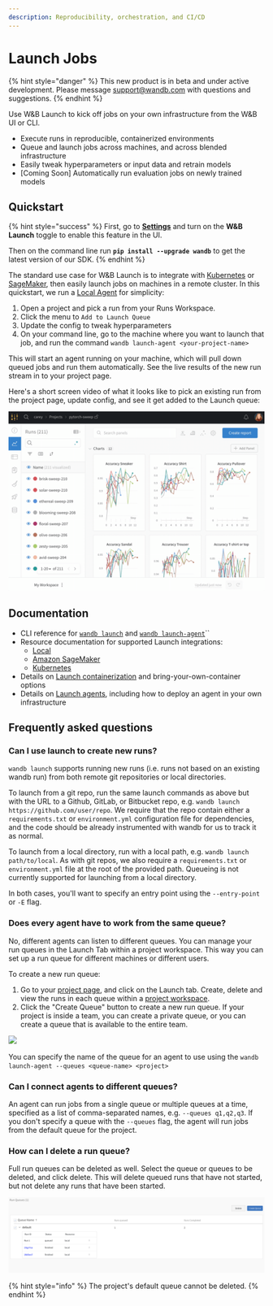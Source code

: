 ```yaml
---
description: Reproducibility, orchestration, and CI/CD
---
```


# Launch Jobs

{% hint style="danger" %}
This new product is in beta and under active development. Please message support@wandb.com with questions and suggestions.
{% endhint %}

Use W\&B Launch to kick off jobs on your own infrastructure from the W\&B UI or CLI.

* Execute runs in reproducible, containerized environments
* Queue and launch jobs across machines, and across blended infrastructure
* Easily tweak hyperparameters or input data and retrain models
* \[Coming Soon] Automatically run evaluation jobs on newly trained models

## Quickstart

{% hint style="success" %}
First, go to [**Settings**](https://wandb.ai/settings) and turn on the **W\&B Launch** toggle to enable this feature in the UI.

Then on the command line run **`pip install --upgrade wandb`** to get the latest version of our SDK.
{% endhint %}

The standard use case for W\&B Launch is to integrate with [Kubernetes](integrations/kubernetes.md) or [SageMaker](integrations/sagemaker.md), then easily launch jobs on machines in a remote cluster. In this quickstart, we run a [Local Agent](integrations/local.md) for simplicity:

1. Open a project and pick a run from your Runs Workspace.
2. Click the menu to `Add to Launch Queue`
3. Update the config to tweak hyperparameters
4. On your command line, go to the machine where you want to launch that job, and run the command `wandb launch-agent <your-project-name>`

This will start an agent running on your machine, which will pull down queued jobs and run them automatically. See the live results of the new run stream in to your project page.

Here's a short screen video of what it looks like to pick an existing run from the project page, update config, and see it get added to the Launch queue:

![](<../../.gitbook/assets/2022-06-10 09.25.31.gif>)

## Documentation

* CLI reference for [`wandb launch`](../../ref/cli/wandb-launch.md) and [`wandb launch-agent`](../../ref/cli/wandb-launch-agent.md)``
* Resource documentation for supported Launch integrations:
  * [Local](integrations/local.md)
  * [Amazon SageMaker](integrations/sagemaker.md)
  * [Kubernetes](integrations/kubernetes.md)
* Details on [Launch containerization](containers.md) and bring-your-own-container options
* Details on [Launch agents](agents.md), including how to deploy an agent in your own infrastructure

## Frequently asked questions

### Can I use launch to create new runs?

`wandb launch` supports running new runs (i.e. runs not based on an existing wandb run) from both remote git repositories or local directories.

To launch from a git repo, run the same launch commands as above but with the URL to a Github, GitLab, or Bitbucket repo, e.g. `wandb launch https://github.com/user/repo`. We require that the repo contain either a `requirements.txt` or `environment.yml` configuration file for dependencies, and the code should be already instrumented with wandb for us to track it as normal.

To launch from a local directory, run with a local path, e.g. `wandb launch path/to/local`. As with git repos, we also require a `requirements.txt` or `environment.yml` file at the root of the provided path. Queueing is not currently supported for launching from a local directory.

In both cases, you'll want to specify an entry point using the `--entry-point` or `-E` flag.

### Does every agent have to work from the same queue?

No, different agents can listen to different queues. You can manage your run queues in the Launch Tab within a project workspace. This way you can set up a run queue for different machines or different users.

To create a new run queue:

1. Go to your [project page](https://docs.wandb.ai/ref/app/pages/project-page), and click on the Launch tab. Create, delete and view the runs in each queue within a [project workspace](../../ref/app/pages/project-page.md#workspace-tab).
2. Click the "Create Queue" button to create a new run queue. If your project is inside a team, you can create a private queue, or you can create a queue that is available to the entire team.

![](<../../.gitbook/assets/image (149).png>)

You can specify the name of the queue for an agent to use using the `wandb launch-agent --queues <queue-name> <project>`

### Can I connect agents to different queues?

An agent can run jobs from a single queue or multiple queues at a time, specified as a list of comma-separated names, e.g. `--queues q1,q2,q3`. If you don't specify a queue with the `--queues` flag, the agent will run jobs from the default queue for the project.

### How can I delete a run queue?

Full run queues can be deleted as well. Select the queue or queues to be deleted, and click delete. This will delete queued runs that have not started, but not delete any runs that have been started.

![](<../../.gitbook/assets/image (151).png>)

{% hint style="info" %}
The project's default queue cannot be deleted.
{% endhint %}
